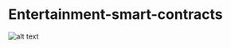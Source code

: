 # Entertainment-smart-contracts


![alt text](https://github.com/ArchivistDevelopers/Entertainment-smart-contracts/blob/main/Dependencies_v1.png.png?raw=true)



































